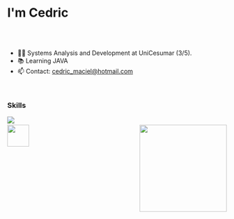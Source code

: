 <h1>I'm Cedric</h1> 
<br>
<br>

- 👨‍💻 Systems Analysis and Development at UniCesumar (3/5).
- 📚 Learning JAVA
- 📫 Contact: cedric_maciel@hotmail.com
<br>
<h3 align="left">Skills</h3>
<img src="https://logos-world.net/wp-content/uploads/2023/02/JavaScript-Symbol.png">
<img scr="https://cdn.icon-icons.com/icons2/2415/PNG/512/react_original_wordmark_logo_icon_146375.png">
<br>
<a href="https://www.linkedin.com/in/cedric-maciel-2a5aa01b5/" target="_blank"><img src="https://img.freepik.com/fotos-premium/logotipo-quadrado-do-linkedin-isolado-em-fundo-branco_469489-1030.jpg" target="_blank" width="50"></a>

<img src ="https://roadiecrew.com/wp-content/uploads/Iron-Maiden-5-e1626703336936.jpg" width="200" align="right">
